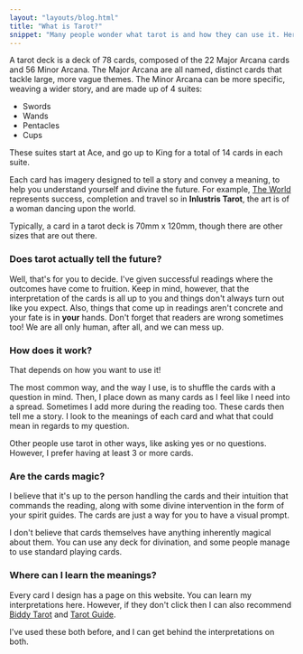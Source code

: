 ```yaml
---
layout: "layouts/blog.html"
title: "What is Tarot?"
snippet: "Many people wonder what tarot is and how they can use it. Here, I explain."
---
```


A tarot deck is a deck of 78 cards, composed of the 22 Major Arcana cards and 56 Minor Arcana. The Major Arcana are all named, distinct cards that tackle large, more vague themes. The Minor Arcana can be more specific, weaving a wider story, and are made up of 4 suites:

- Swords
- Wands
- Pentacles
- Cups

These suites start at Ace, and go up to King for a total of 14 cards in each suite.

Each card has imagery designed to tell a story and convey a meaning, to help you understand yourself and divine the future. For example, [The World](/major-arcana/the-world) represents success, completion and travel so in **Inlustris Tarot**, the art is of a woman dancing upon the world.

Typically, a card in a tarot deck is 70mm x 120mm, though there are other sizes that are out there.

### Does tarot actually tell the future?
Well, that's for you to decide. I've given successful readings where the outcomes have come to fruition. Keep in mind, however, that the interpretation of the cards is all up to you and things don't always turn out like you expect. Also, things that come up in readings aren't concrete and your fate is in **your** hands. Don't forget that readers are wrong sometimes too! We are all only human, after all, and we can mess up.

### How does it work?
That depends on how you want to use it!

The most common way, and the way I use, is to shuffle the cards with a question in mind. Then, I place down as many cards as I feel like I need into a spread. Sometimes I add more during the reading too. These cards then tell me a story. I look to the meanings of each card and what that could mean in regards to my question.

Other people use tarot in other ways, like asking yes or no questions. However, I prefer having at least 3 or more cards.

### Are the cards magic?
I believe that it's up to the person handling the cards and their intuition that commands the reading, along with some divine intervention in the form of your spirit guides. The cards are just a way for you to have a visual prompt.

I don't believe that cards themselves have anything inherently magical about them. You can use any deck for divination, and some people manage to use standard playing cards.

### Where can I learn the meanings?
Every card I design has a page on this website. You can learn my interpretations here. However, if they don't click then I can also recommend [Biddy Tarot](https://www.biddytarot.com/tarot-card-meanings/) and [Tarot Guide](https://www.thetarotguide.com/).

I've used these both before, and I can get behind the interpretations on both.
